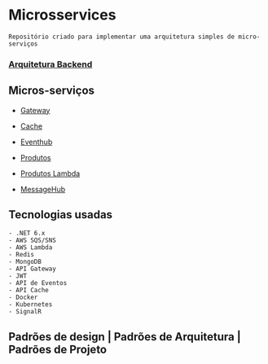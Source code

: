 # Microsservices

    Repositório criado para implementar uma arquitetura simples de micro-serviços 

### [Arquitetura Backend](.attachments/arquitetura-backend.drawio.png)


## Micros-serviços
  - [Gateway](Gateway/README.md)

  - [Cache](Cache/README.md)

  - [Eventhub](Eventhub/README.md)

  - [Produtos](Product/README.md)

  - [Produtos Lambda](Product.Lambda/README.md)
  - [MessageHub](Messagehub/README.md)

## Tecnologias usadas
    - .NET 6.x
    - AWS SQS/SNS
    - AWS Lambda
    - Redis
    - MongoDB
    - API Gateway
    - JWT
    - API de Eventos
    - API Cache
    - Docker
    - Kubernetes
    - SignalR

## Padrões de design | Padrões de Arquitetura | Padrões de Projeto
